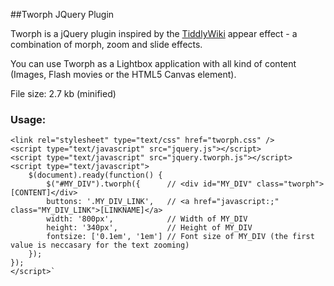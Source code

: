 ##Tworph JQuery Plugin

Tworph is a jQuery plugin inspired by the [TiddlyWiki](http://www.tiddlywiki.com/) appear effect - a combination of morph, zoom and slide effects.

You can use Tworph as a Lightbox application with all kind of content (Images, Flash movies or the HTML5 Canvas element).

File size: 2.7 kb (minified)

				
### Usage:

	<link rel="stylesheet" type="text/css" href="tworph.css" />
	<script type="text/javascript" src="jquery.js"></script>
	<script type="text/javascript" src="jquery.tworph.js"></script>
	<script type="text/javascript">
		$(document).ready(function() {
  			$("#MY_DIV").tworph({      // <div id="MY_DIV" class="tworph">[CONTENT]</div>
    		buttons: '.MY_DIV_LINK',   // <a href="javascript:;" class="MY_DIV_LINK">[LINKNAME]</a>
    		width: '800px',            // Width of MY_DIV
    		height: '340px',           // Height of MY_DIV
    		fontsize: ['0.1em', '1em'] // Font size of MY_DIV (the first value is neccasary for the text zooming)
  		});
	});
	</script>`
